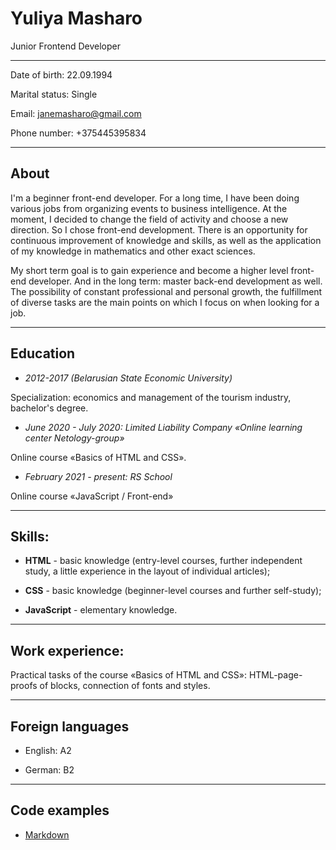 # Yuliya Masharo
  
Junior Frontend Developer

--------------------

Date of birth: 22.09.1994

Marital status: Single

Email: <janemasharo@gmail.com>

Phone number: +375445395834

---

## About

I'm a beginner front-end developer. For a long time, I have been doing various jobs from organizing events to business intelligence. At the moment, I decided to change the field of activity and choose a new direction. So I chose front-end development. There is an opportunity for continuous improvement of knowledge and skills, as well as the application of my knowledge in mathematics and other exact sciences. 

My short term goal is to gain experience and become a higher level front-end developer. And in the long term: master back-end development as well. The possibility of constant professional and personal growth, the fulfillment of diverse tasks are the main points on which I focus on when looking for a job.

---

## Education

* *2012-2017 (Belarusian State Economic University)*

Specialization: economics and management of the tourism industry, bachelor's degree.

* *June 2020 - July 2020: Limited Liability Company «Online learning center Netology-group»*

Online course «Basics of HTML and CSS».

* *February 2021 - present: RS School*

Online course «JavaScript / Front-end»

---

## Skills:  

* **HTML** - basic knowledge (entry-level courses, further independent study, a little experience in the layout of individual articles);

* **СSS** - basic knowledge (beginner-level courses and further self-study);

* **JavaScript** - elementary knowledge.

---

## Work experience:

Practical tasks of the course «Basics of HTML and CSS»: HTML-page-proofs of blocks, connection of fonts and styles.

---

## Foreign languages

* English: A2

* German: B2

---

## Code examples
* [Markdown](https://github.com/Janemasha/test)